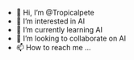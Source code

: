 - 👋 Hi, I’m @Tropicalpete
- 👀 I’m interested in AI
- 🌱 I’m currently learning AI
- 💞️ I’m looking to collaborate on AI
- 📫 How to reach me ...

<!---
Tropicalpete/Tropicalpete is a ✨ special ✨ repository because its `README.md` (this file) appears on your GitHub profile.
You can click the Preview link to take a look at your changes.
--->
